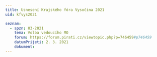 ```yaml
---
title: Usnesení Krajského fóra Vysočina 2021
uid: kfvys2021

seznam:
  - spzn: 03-2021
    tema: Volba vedoucího MO
    forum: https://forum.pirati.cz/viewtopic.php?p=746459#p746459
    datumPrijeti: 2. 3. 2021
    dokument:
---
```

